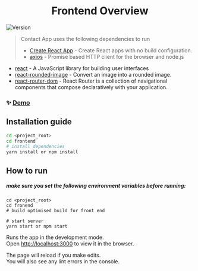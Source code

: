 <h1 align="center">Frontend Overview</h1>
<p>
  <img alt="Version" src="https://img.shields.io/badge/version-1.0.0-blue.svg?cacheSeconds=2592000" />
  
</p>

> Contact App uses the following dependencies to run 
>
> * [Create React App](https://github.com/facebook/create-react-app) - Create React apps with no build configuration.
> * [axios](https://www.npmjs.com/package/axios) - Promise based HTTP client for the browser and node.js
  * [react](https://reactjs.org/) - A JavaScript library for building user interfaces
  * [react-rounded-image](https://github.com/AmineVolk/react-rounded-image#readme) - Convert an image into a rounded image.
  * [react-router-dom](https://reactrouter.com/) - React Router is a collection of navigational components that compose declaratively with your application.
  
### ✨ [Demo](https://agile-coast-60792.herokuapp.com)

## Installation guide 
```sh
cd <project_root>
cd frontend
# install dependencies 
yarn install or npm install
```

## How to run
##### make sure you set the following environment variables before running:

```
cd <project_root>
cd fronend
# build optimised build for front end

# start server
yarn start or npm start 
```
Runs the app in the development mode.<br />
Open [http://localhost:3000](http://localhost:3000) to view it in the browser.

The page will reload if you make edits.<br />
You will also see any lint errors in the console.
